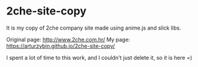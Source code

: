 # 2che-site-copy

It is my copy of 2che company site made using anime.js and slick libs.

Original page: http://www.2che.com.hr/
My page: https://arturzybin.github.io/2che-site-copy/

I spent a lot of time to this work, and I couldn't just delete it, so it is here =)